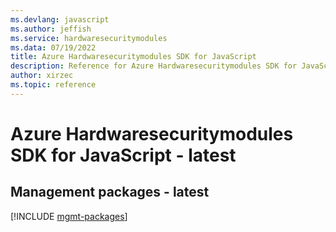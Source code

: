 ```yaml
---
ms.devlang: javascript
ms.author: jeffish
ms.service: hardwaresecuritymodules
ms.data: 07/19/2022
title: Azure Hardwaresecuritymodules SDK for JavaScript
description: Reference for Azure Hardwaresecuritymodules SDK for JavaScript
author: xirzec
ms.topic: reference
---
```

# Azure Hardwaresecuritymodules SDK for JavaScript - latest

## Management packages - latest
[!INCLUDE [mgmt-packages](hardwaresecuritymodules-mgmt-index.md)]
